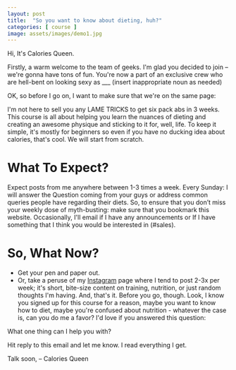 ```yaml
---
layout: post
title:  "So you want to know about dieting, huh?"
categories: [ course ]
image: assets/images/demo1.jpg
---
```


Hi,
It's Calories Queen.

Firstly, a warm welcome to the team of geeks. I'm glad you decided to join – we're gonna have tons of fun. You're now a part of an exclusive crew who are hell-bent on looking sexy as ___ (insert inappropriate noun as needed)

OK, so before I go on, I want to make sure that we're on the same page:

I'm not here to sell you any LAME TRICKS to get six pack abs in 3 weeks. This course is all about helping you learn the nuances of dieting and creating an awesome physique and sticking to it for, well, life. 
To keep it simple, it's mostly for beginners so even if you have no ducking idea about calories, that's cool. We will start from scratch.  

# What To Expect?

Expect posts from me anywhere between 1-3 times a week.
Every Sunday: I will answer the Question coming from your guys or address common queries people have regarding their diets. 
So, to ensure that you don’t miss your weekly dose of myth-busting: make sure that you bookmark this website.
Occasionally, I'll email if I have any announcements or If I have something that I think you would be interested in (#sales).

# So, What Now?

+ Get your pen and paper out. 
+ Or, take a peruse of my [Instagram][instagram] page where I tend to post 2-3x per week; it's short, bite-size content on training, nutrition, or just random thoughts I'm having.
And, that's it.
Before you go, though.
Look, I know you signed up for this course for a reason, maybe you want to know how to diet, maybe you're confused about nutrition - whatever the case is, can you do me a favor?
I'd love if you answered this question:

What one thing can I help you with?

Hit reply to this email and let me know. I read everything I get.

Talk soon,
– Calories Queen

[instagram]: https://www.instagram.com/caloriesqueen
[jekyll-docs]: https://jekyllrb.com/docs/home
[jekyll-gh]:   https://github.com/jekyll/jekyll
[jekyll-talk]: https://talk.jekyllrb.com/
